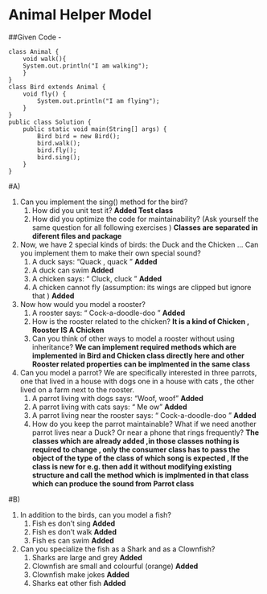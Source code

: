 # Animal Helper Model
##Given Code - 
```
class Animal {
	void walk(){
	System.out.println("I am walking");
	}
}
class Bird extends Animal {
	void fly() {
		System.out.println("I am flying");
	}
}
public class Solution {
	public static void main(String[] args) {
		Bird bird = new Bird();
		bird.walk();
		bird.fly();
		bird.sing();
	}
}
```
#A)
1. Can you implement the sing() method for the bird?
	1. How did you unit test it? **Added Test class**
	2. How did you optimize the code for maintainability? (Ask yourself the same question for all following exercises ) **Classes are separated in diferent files and package**
2. Now, we have 2 special kinds of birds: the Duck and the Chicken ... Can you implement them to make their own special sound?
	1. A duck says: “Quack , quack ” **Added**
	2. A duck can swim **Added**
	3. A chicken says: “ Cluck, cluck ” **Added**
	4. A chicken cannot fly (assumption: its wings are clipped but ignore that ) **Added**
3. Now how would you model a rooster?
	1. A rooster says: “ Cock-a-doodle-doo ” **Added**
	2. How is the rooster related to the chicken?  **It is a kind of Chicken , Rooster IS A Chicken**
	3. Can you think of other ways to model a rooster without using inheritance?  **We can implement required methods which are implemented in Bird and Chicken class directly here and other Rooster related properties can be implmented in the same class**
4. Can you model a parrot? We are specifically interested in three parrots, one that lived in a house with dogs one in a house with cats , the other lived on a farm next to the rooster.
	1. A parrot living with dogs says: “Woof, woof” **Added**
	2. A parrot living with cats says: “ Me ow” **Added**
	3. A parrot living near the rooster says: “ Cock-a-doodle-doo ” **Added**
	4. How do you keep the parrot maintainable? What if we need another parrot lives near a Duck? Or near a phone that rings frequently? **The classes which are already added ,in those classes nothing is required to change , only the consumer class has to pass the object of the type of the class of which song is expected , If the class is new for e.g. then add it without modifying existing structure and call the method which is implmented in that class which can produce the sound from Parrot class**

#B)
1. In addition to the birds, can you model a fish?
	1. Fish es don’t sing **Added**
	2. Fish es don’t walk **Added**
	3. Fish es can swim **Added**
2. Can you specialize the fish as a Shark and as a Clownfish?
	1. Sharks are large and grey **Added**
	2. Clownfish are small and colourful (orange) **Added**
	3. Clownfish make jokes **Added**
	4. Sharks eat other fish **Added**